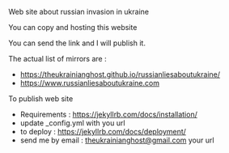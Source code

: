 Web site about russian invasion in ukraine


You can copy and hosting this website

You can send the link and I will publish it.

The actual list of mirrors are :
- https://theukrainianghost.github.io/russianliesaboutukraine/
- https://www.russianliesaboutukraine.com


To publish web site 
- Requirements : https://jekyllrb.com/docs/installation/
- update _config.yml with you url
- to deploy : https://jekyllrb.com/docs/deployment/
- send me by email : theukrainianghost@gmail.com your url